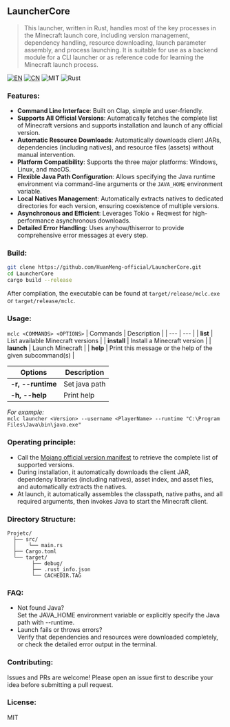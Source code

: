 ## LauncherCore
> This launcher, written in Rust, handles most of the key processes in the Minecraft launch core, including version management, dependency handling, resource downloading, launch parameter assembly, and process launching. It is suitable for use as a backend module for a CLI launcher or as reference code for learning the Minecraft launch process.  

[![EN](https://img.shields.io/badge/English-Click-blue)](./README.md)
[![CN](https://img.shields.io/badge/简体中文-Click-blue)](./README/README_zh_CN.md)
![MIT](https://img.shields.io/badge/License-MIT-green)
![Rust](https://img.shields.io/badge/Rust-100%25-orange) 

### Features:
- **Command Line Interface**: Built on Clap, simple and user-friendly.
- **Supports All Official Versions**: Automatically fetches the complete list of Minecraft versions and supports installation and launch of any official version.
- **Automatic Resource Downloads**: Automatically downloads client JARs, dependencies (including natives), and resource files (assets) without manual intervention.
- **Platform Compatibility**: Supports the three major platforms: Windows, Linux, and macOS.
- **Flexible Java Path Configuration**: Allows specifying the Java runtime environment via command-line arguments or the `JAVA_HOME` environment variable.
- **Local Natives Management**: Automatically extracts natives to dedicated directories for each version, ensuring coexistence of multiple versions.
- **Asynchronous and Efficient**: Leverages Tokio + Reqwest for high-performance asynchronous downloads.
- **Detailed Error Handling**: Uses anyhow/thiserror to provide comprehensive error messages at every step.

### Build:
```bash
git clone https://github.com/HuanMeng-official/LauncherCore.git
cd LauncherCore
cargo build --release
```
After compilation, the executable can be found at ``target/release/mclc.exe`` or ``target/release/mclc``.

### Usage:
``mclc <COMMANDS> <OPTIONS>``
| Commands | Description |
| --- | --- |
| **list** | List available Minecraft versions |
| **install** | Install a Minecraft version |
| **launch** | Launch Minecraft |
| **help** | Print this message or the help of the given subcommand(s) |

| Options | Description |
| --- | --- |
| **-r, --runtime** | Set java path |
| **-h, --help** | Print help |

*For example:*  
``mclc launcher <Version> --username <PlayerName> --runtime "C:\Program Files\Java\bin\java.exe"``

### Operating principle:
 - Call the [Mojang official version manifest](https://launchermeta.mojang.com/mc/game/version_manifest.json) to retrieve the complete list of supported versions.
 - During installation, it automatically downloads the client JAR, dependency libraries (including natives), asset index, and asset files, and automatically extracts the natives.
 - At launch, it automatically assembles the classpath, native paths, and all required arguments, then invokes Java to start the Minecraft client.

### Directory Structure:
```
Projetc/
  ├── src/
  │    └── main.rs
  ├── Cargo.toml
  └── target/
        ├── debug/
        ├── .rust_info.json
        └── CACHEDIR.TAG
```

### FAQ:
 - Not found Java?  
Set the JAVA_HOME environment variable or explicitly specify the Java path with --runtime.
 - Launch fails or throws errors?  
Verify that dependencies and resources were downloaded completely, or check the detailed error output in the terminal.

### Contributing:
Issues and PRs are welcome! Please open an issue first to describe your idea before submitting a pull request.

### License:
MIT